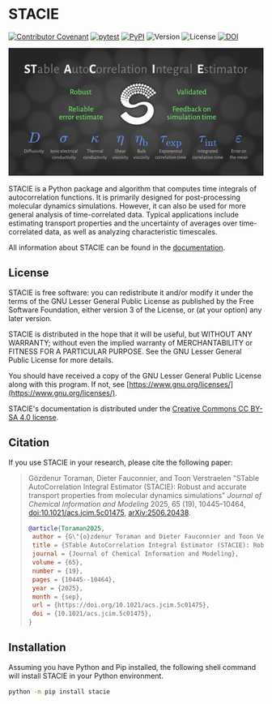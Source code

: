 <!-- markdownlint-disable line-length -->
# STACIE

[![Contributor Covenant](https://img.shields.io/badge/Contributor%20Covenant-2.1-4baaaa.svg)](CODE_OF_CONDUCT.md)
[![pytest](https://github.com/molmod/stacie/actions/workflows/pytest.yaml/badge.svg)](https://github.com/molmod/stacie/actions/workflows/pytest.yaml)
[![PyPI](https://img.shields.io/pypi/v/stacie.svg)](https://pypi.python.org/pypi/stacie/)
![Version](https://img.shields.io/pypi/pyversions/stacie.svg)
![License](https://img.shields.io/github/license/molmod/stacie)
[![DOI](https://zenodo.org/badge/DOI/10.5281/zenodo.15744667.svg)](https://doi.org/10.5281/zenodo.15744667)

<p align="center">
    <picture>
      <source media="(prefers-color-scheme: dark)" srcset="docs/source/static/github_repo_card_dark.png">
      <source media="(prefers-color-scheme: light)" srcset="docs/source/static/github_repo_card_light.png">
      <img alt="Shows a black logo in light color mode and a white one in dark color mode." src="docs/source/static/github_repo_card_dark.png">
    </picture>
</p>

STACIE is a Python package and algorithm that computes time integrals of autocorrelation functions.
It is primarily designed for post-processing molecular dynamics simulations.
However, it can also be used for more general analysis of time-correlated data.
Typical applications include estimating transport properties and
the uncertainty of averages over time-correlated data, as well as analyzing characteristic timescales.

All information about STACIE can be found in the [documentation](https://molmod.github.io/stacie).

## License

STACIE is free software: you can redistribute it and/or modify it
under the terms of the GNU Lesser General Public License
as published by the Free Software Foundation,
either version 3 of the License, or (at your option) any later version.

STACIE is distributed in the hope that it will be useful,
but WITHOUT ANY WARRANTY;
without even the implied warranty of MERCHANTABILITY or FITNESS FOR A PARTICULAR PURPOSE.
See the GNU Lesser General Public License for more details.

You should have received a copy of the GNU Lesser General Public License along with this program.
If not, see [https://www.gnu.org/licenses/](https://www.gnu.org/licenses/).

STACIE's documentation is distributed under the
[Creative Commons CC BY-SA 4.0 license](https://creativecommons.org/licenses/by-sa/4.0/).

## Citation

If you use STACIE in your research, please cite the following paper:

> Gözdenur Toraman, Dieter Fauconnier, and Toon Verstraelen
> "STable AutoCorrelation Integral Estimator (STACIE):
> Robust and accurate transport properties from molecular dynamics simulations"
> *Journal of Chemical Information and Modeling* 2025, 65 (19), 10445–10464,
> [doi:10.1021/acs.jcim.5c01475](https://doi.org/10.1021/acs.jcim.5c01475),
> [arXiv:2506.20438](https://arxiv.org/abs/2506.20438).
>
> ```bibtex
> @article{Toraman2025,
>  author = {G\"{o}zdenur Toraman and Dieter Fauconnier and Toon Verstraelen},
>  title = {STable AutoCorrelation Integral Estimator (STACIE): Robust and accurate transport properties from molecular dynamics simulations},
>  journal = {Journal of Chemical Information and Modeling},
>  volume = {65},
>  number = {19},
>  pages = {10445--10464},
>  year = {2025},
>  month = {sep},
>  url = {https://doi.org/10.1021/acs.jcim.5c01475},
>  doi = {10.1021/acs.jcim.5c01475},
> }
> ```

## Installation

Assuming you have Python and Pip installed,
the following shell command will install STACIE in your Python environment.

```bash
python -m pip install stacie
```
